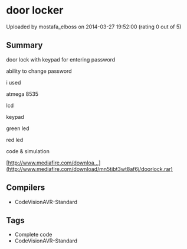 # door locker

Uploaded by mostafa_elboss on 2014-03-27 19:52:00 (rating 0 out of 5)

## Summary

door lock with keypad for entering password  

ability to change password  

i used  

atmega 8535  

lcd  

keypad  

green led  

red led  

code & simulation  

[http://www.mediafire.com/downloa...](http://www.mediafire.com/download/mn5tjbt3wt8af6j/doorlock.rar)

## Compilers

- CodeVisionAVR-Standard

## Tags

- Complete code
- CodeVisionAVR-Standard
